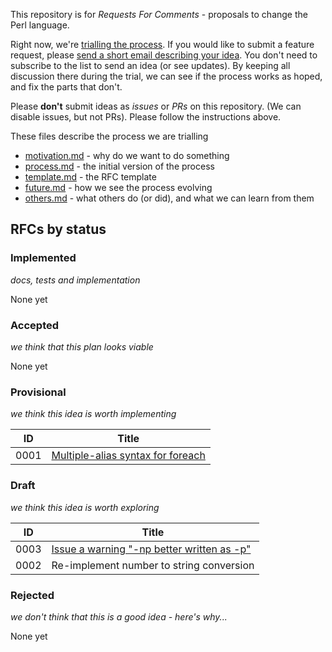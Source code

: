 This repository is for *Requests For Comments* - proposals to change the Perl language.

Right now, we're [trialling the process](docs/process.md). If you would like to submit a feature request, please [send a short email describing your idea](mailto:perl5-porters@perl.org). You don't need to subscribe to the list to send an idea (or see updates). By keeping all discussion there during the trial, we can see if the process works as hoped, and fix the parts that don't.

Please **don't** submit ideas as *issues* or *PRs* on this repository. (We can disable issues, but not PRs). Please follow the instructions above.

These files describe the process we are trialling

* [motivation.md](docs/motivation.md) - why do we want to do something
* [process.md](docs/process.md) - the initial version of the process
* [template.md](docs/template.md) - the RFC template
* [future.md](docs/future.md) - how we see the process evolving
* [others.md](docs/others.md) - what others do (or did), and what we can learn from them

## RFCs by status

### Implemented

*docs, tests and implementation*

None yet

### Accepted

*we think that this plan looks viable*

None yet

### Provisional

*we think this idea is worth implementing*

| ID | Title |
|----|-------|
|0001|[Multiple-alias syntax for foreach](rfc/rfc0001.md)|

<!-- If some RFCs are "Deferred", they should be in a second table here -->

### Draft

*we think this idea is worth exploring*

| ID | Title |
|----|-------|
|0003|[Issue a warning "-np better written as -p"](rfc/rfc0003.md)|
|0002|Re-implement number to string conversion|

### Rejected

*we don't think that this is a good idea - here's why...*

None yet
